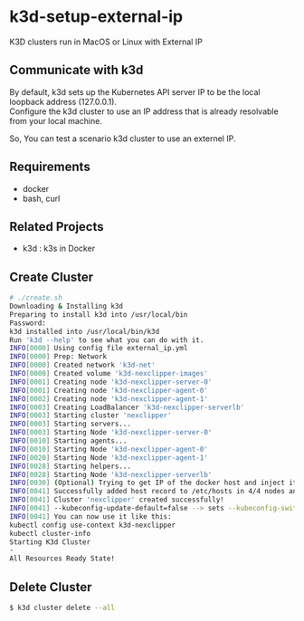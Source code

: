 # k3d-setup-external-ip
K3D clusters run in MacOS or Linux with External IP

## Communicate with k3d
By default, k3d sets up the Kubernetes API server IP to be the local loopback address (127.0.0.1).  
Configure the k3d cluster to use an IP address that is already resolvable from your local machine.

So, You can test a scenario k3d cluster to use an externel IP.  

## Requirements
* docker
* bash, curl

## Related Projects
* k3d : k3s in Docker

## Create Cluster
```sh
# ./create.sh
Downloading & Installing k3d
Preparing to install k3d into /usr/local/bin
Password:
k3d installed into /usr/local/bin/k3d
Run 'k3d --help' to see what you can do with it.
INFO[0000] Using config file external_ip.yml
INFO[0000] Prep: Network
INFO[0000] Created network 'k3d-net'
INFO[0000] Created volume 'k3d-nexclipper-images'
INFO[0001] Creating node 'k3d-nexclipper-server-0'
INFO[0001] Creating node 'k3d-nexclipper-agent-0'
INFO[0002] Creating node 'k3d-nexclipper-agent-1'
INFO[0003] Creating LoadBalancer 'k3d-nexclipper-serverlb'
INFO[0003] Starting cluster 'nexclipper'
INFO[0003] Starting servers...
INFO[0003] Starting Node 'k3d-nexclipper-server-0'
INFO[0010] Starting agents...
INFO[0010] Starting Node 'k3d-nexclipper-agent-0'
INFO[0020] Starting Node 'k3d-nexclipper-agent-1'
INFO[0028] Starting helpers...
INFO[0028] Starting Node 'k3d-nexclipper-serverlb'
INFO[0030] (Optional) Trying to get IP of the docker host and inject it into the cluster as 'host.k3d.internal' for easy access
INFO[0041] Successfully added host record to /etc/hosts in 4/4 nodes and to the CoreDNS ConfigMap
INFO[0041] Cluster 'nexclipper' created successfully!
INFO[0041] --kubeconfig-update-default=false --> sets --kubeconfig-switch-context=false
INFO[0041] You can now use it like this:
kubectl config use-context k3d-nexclipper
kubectl cluster-info
Starting K3d Cluster
-
All Resources Ready State!
```


## Delete Cluster
```sh
$ k3d cluster delete --all
```